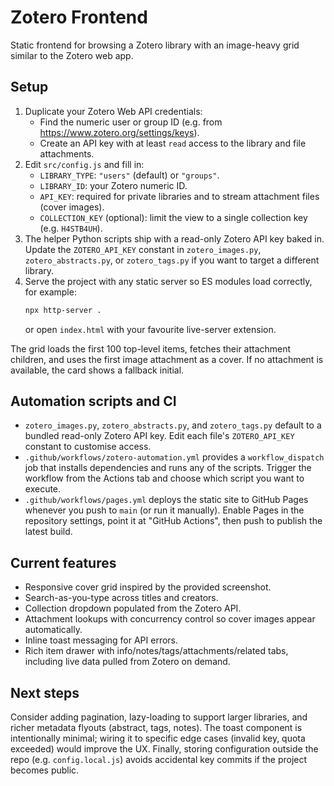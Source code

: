 # Zotero Frontend

Static frontend for browsing a Zotero library with an image-heavy grid similar to the Zotero web app.

## Setup

1. Duplicate your Zotero Web API credentials:
   - Find the numeric user or group ID (e.g. from https://www.zotero.org/settings/keys).
   - Create an API key with at least `read` access to the library and file attachments.
2. Edit `src/config.js` and fill in:
   - `LIBRARY_TYPE`: `"users"` (default) or `"groups"`.
   - `LIBRARY_ID`: your Zotero numeric ID.
   - `API_KEY`: required for private libraries and to stream attachment files (cover images).
   - `COLLECTION_KEY` (optional): limit the view to a single collection key (e.g. `H4STB4UH`).
3. The helper Python scripts ship with a read-only Zotero API key baked in. Update the
   `ZOTERO_API_KEY` constant in `zotero_images.py`, `zotero_abstracts.py`, or `zotero_tags.py`
   if you want to target a different library.
4. Serve the project with any static server so ES modules load correctly, for example:
   ```bash
   npx http-server .
   ```
   or open `index.html` with your favourite live-server extension.

The grid loads the first 100 top-level items, fetches their attachment children, and uses the first image attachment as a cover. If no attachment is available, the card shows a fallback initial.

## Automation scripts and CI

- `zotero_images.py`, `zotero_abstracts.py`, and `zotero_tags.py` default to a bundled
  read-only Zotero API key. Edit each file's `ZOTERO_API_KEY` constant to customise access.
- `.github/workflows/zotero-automation.yml` provides a `workflow_dispatch` job that installs
  dependencies and runs any of the scripts. Trigger the workflow from the Actions tab and choose
  which script you want to execute.
- `.github/workflows/pages.yml` deploys the static site to GitHub Pages whenever you push to
  `main` (or run it manually). Enable Pages in the repository settings, point it at
  "GitHub Actions", then push to publish the latest build.

## Current features

- Responsive cover grid inspired by the provided screenshot.
- Search-as-you-type across titles and creators.
- Collection dropdown populated from the Zotero API.
- Attachment lookups with concurrency control so cover images appear automatically.
- Inline toast messaging for API errors.
- Rich item drawer with info/notes/tags/attachments/related tabs, including live data pulled from Zotero on demand.

## Next steps

Consider adding pagination, lazy-loading to support larger libraries, and richer metadata flyouts (abstract, tags, notes). The toast component is intentionally minimal; wiring it to specific edge cases (invalid key, quota exceeded) would improve the UX. Finally, storing configuration outside the repo (e.g. `config.local.js`) avoids accidental key commits if the project becomes public.
